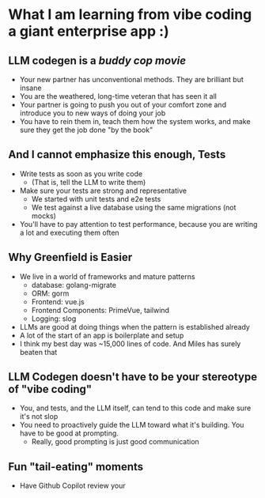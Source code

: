 # What I am learning from vibe coding a giant enterprise app :)

## LLM codegen is a  *buddy cop movie*

* Your new partner has unconventional methods. They are brilliant but insane
* You are the weathered, long-time veteran that has seen it all
* Your partner is going to push you out of your comfort zone and introduce you to new ways of doing your job
* You have to rein them in, teach them how the system works, and make sure they get the job done "by the book"

## And I cannot emphasize this enough, Tests

* Write tests as soon as you write code
  * (That is, tell the LLM to write them)
* Make sure your tests are strong and representative
  * We started with unit tests and e2e tests
  * We test against a live database using the same migrations (not mocks)
* You'll have to pay attention to test performance, because you are writing a lot and executing them often  

## Why Greenfield is Easier

* We live in a world of frameworks and mature patterns
  * database: golang-migrate
  * ORM: gorm
  * Frontend: vue.js
  * Frontend Components: PrimeVue, tailwind
  * Logging: slog  
* LLMs are good at doing things when the pattern is established already
* A lot of the start of an app is boilerplate and setup
* I think my best day was ~15,000 lines of code. And Miles has surely beaten that

## LLM Codegen doesn't have to be your stereotype of "vibe coding"

* You, and tests, and the LLM itself, can tend to this code and make sure it's not slop
* You need to proactively guide the LLM toward what it's building. You have to be good at prompting.
  * Really, good prompting is just good communication

## Fun "tail-eating" moments

* Have Github Copilot review your 